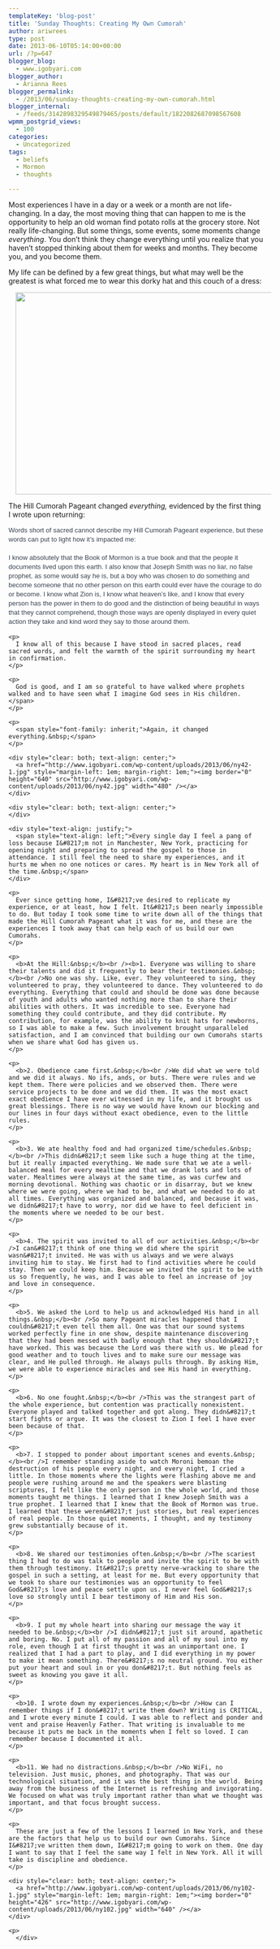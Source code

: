 ```yaml
---
templateKey: 'blog-post'
title: 'Sunday Thoughts: Creating My Own Cumorah'
author: ariwrees
type: post
date: 2013-06-10T05:14:00+00:00
url: /?p=647
blogger_blog:
  - www.igobyari.com
blogger_author:
  - Arianna Rees
blogger_permalink:
  - /2013/06/sunday-thoughts-creating-my-own-cumorah.html
blogger_internal:
  - /feeds/3142898329549879465/posts/default/1822082687098567608
wpmm_postgrid_views:
  - 100
categories:
  - Uncategorized
tags:
  - beliefs
  - Mormon
  - thoughts

---
```

<div dir="ltr" style="text-align: left;">
  <div style="clear: both; text-align: center;">
  </div>
  
  <p>
    Most experiences I have in a day or a week or a month are not life-changing. In a day, the most moving thing that can happen to me is the opportunity to help an old woman find potato rolls at the grocery store. Not really life-changing. But some things, some events, some moments change <i>everything</i>. You don&#8217;t think they change everything until you realize that you haven&#8217;t stopped thinking about them for weeks and months. They become you, and you become them.
  </p>
  
  <p>
    My life can be defined by a few great things, but what may well be the greatest is what forced me to wear this dorky hat and this couch of a dress:
  </p>
  
  <p>
    <a href="http://www.igobyari.com/wp-content/uploads/2013/06/ny60-1.jpg" style="margin-left: 1em; margin-right: 1em; text-align: center;"><img border="0" height="398" src="http://www.igobyari.com/wp-content/uploads/2013/06/ny60.jpg" width="640" /></a>
  </p>
  
  <div style="clear: both; text-align: center;">
  </div>
  
  <p>
    The Hill Cumorah Pageant changed <i>everything, </i>evidenced by the first thing I wrote upon returning:
  </p>
  
  <p>
    <span style="background-color: white; color: #37404e; font-family: 'lucida grande', tahoma, verdana, arial, sans-serif; font-size: 13px; line-height: 18px;">Words short of sacred cannot describe my Hill Cumorah Pageant experience, but these words can put to light how it&#8217;s impacted me:&nbsp;</span><br style="background-color: white; color: #37404e; font-family: 'lucida grande', tahoma, verdana, arial, sans-serif; font-size: 13px; line-height: 18px;" /><br style="background-color: white; color: #37404e; font-family: 'lucida grande', tahoma, verdana, arial, sans-serif; font-size: 13px; line-height: 18px;" /><span style="background-color: white; color: #37404e; font-family: 'lucida grande', tahoma, verdana, arial, sans-serif; font-size: 13px; line-height: 18px;">I know absolutely that the Book of Mormon is a true book and that the people it documents lived upon this earth. I also know that Joseph Smith was no liar, no false prophet, as some would say he is, but a boy who was chosen to do something and become someone that no ot</span><span style="background-color: white; color: #37404e; display: inline; font-family: 'lucida grande', tahoma, verdana, arial, sans-serif; font-size: 13px; line-height: 18px;">her person on this earth could ever have the courage to do or become. I know what Zion is, I know what heaven&#8217;s like, and I know that every person has the power in them to do good and the distinction of being beautiful in ways that they cannot comprehend, though those ways are openly displayed in every quiet action they take and kind word they say to those around them.</p> 
    
    <p>
      I know all of this because I have stood in sacred places, read sacred words, and felt the warmth of the spirit surrounding my heart in confirmation.
    </p>
    
    <p>
      God is good, and I am so grateful to have walked where prophets walked and to have seen what I imagine God sees in His children.</span>
    </p>
    
    <p>
      <span style="font-family: inherit;">Again, it changed everything.&nbsp;</span>
    </p>
    
    <div style="clear: both; text-align: center;">
      <a href="http://www.igobyari.com/wp-content/uploads/2013/06/ny42-1.jpg" style="margin-left: 1em; margin-right: 1em;"><img border="0" height="640" src="http://www.igobyari.com/wp-content/uploads/2013/06/ny42.jpg" width="480" /></a>
    </div>
    
    <div style="clear: both; text-align: center;">
    </div>
    
    <div style="text-align: justify;">
      <span style="text-align: left;">Every single day I feel a pang of loss because I&#8217;m not in Manchester, New York, practicing for opening night and preparing to spread the gospel to those in attendance. I still feel the need to share my experiences, and it hurts me when no one notices or cares. My heart is in New York all of the time.&nbsp;</span>
    </div>
    
    <p>
      Ever since getting home, I&#8217;ve desired to replicate my experience, or at least, how I felt. It&#8217;s been nearly impossible to do. But today I took some time to write down all of the things that made the Hill Cumorah Pageant what it was for me, and these are the experiences I took away that can help each of us build our own Cumorahs.
    </p>
    
    <p>
      <b>At the Hill:&nbsp;</b><br /><b>1. Everyone was willing to share their talents and did it frequently to bear their testimonies.&nbsp;</b><br />No one was shy. Like, ever. They volunteered to sing, they volunteered to pray, they volunteered to dance. They volunteered to do everything. Everything that could and should be done was done because of youth and adults who wanted nothing more than to share their abilities with others. It was incredible to see. Everyone had something they could contribute, and they did contribute. My contribution, for example, was the ability to knit hats for newborns, so I was able to make a few. Such involvement brought unparalleled satisfaction, and I am convinced that building our own Cumorahs starts when we share what God has given us.
    </p>
    
    <p>
      <b>2. Obedience came first.&nbsp;</b><br />We did what we were told and we did it always. No ifs, ands, or buts. There were rules and we kept them. There were policies and we observed them. There were service projects to be done and we did them. It was the most exact exact obedience I have ever witnessed in my life, and it brought us great blessings. There is no way we would have known our blocking and our lines in four days without exact obedience, even to the little rules.
    </p>
    
    <p>
      <b>3. We ate healthy food and had organized time/schedules.&nbsp;</b><br />This didn&#8217;t seem like such a huge thing at the time, but it really impacted everything. We made sure that we ate a well-balanced meal for every mealtime and that we drank lots and lots of water. Mealtimes were always at the same time, as was curfew and morning devotional. Nothing was chaotic or in disarray, but we knew where we were going, where we had to be, and what we needed to do at all times. Everything was organized and balanced, and because it was, we didn&#8217;t have to worry, nor did we have to feel deficient in the moments where we needed to be our best.
    </p>
    
    <p>
      <b>4. The spirit was invited to all of our activities.&nbsp;</b><br />I can&#8217;t think of one thing we did where the spirit wasn&#8217;t invited. He was with us always and we were always inviting him to stay. We first had to find activities where he could stay. Then we could keep him. Because we invited the spirit to be with us so frequently, he was, and I was able to feel an increase of joy and love in consequence.
    </p>
    
    <p>
      <b>5. We asked the Lord to help us and acknowledged His hand in all things.&nbsp;</b><br />So many Pageant miracles happened that I couldn&#8217;t even tell them all. One was that our sound systems worked perfectly fine in one show, despite maintenance discovering that they had been messed with badly enough that they shouldn&#8217;t have worked. This was because the Lord was there with us. We plead for good weather and to touch lives and to make sure our message was clear, and He pulled through. He always pulls through. By asking Him, we were able to experience miracles and see His hand in everything.
    </p>
    
    <p>
      <b>6. No one fought.&nbsp;</b><br />This was the strangest part of the whole experience, but contention was practically nonexistent. Everyone played and talked together and got along. They didn&#8217;t start fights or argue. It was the closest to Zion I feel I have ever been because of that.
    </p>
    
    <p>
      <b>7. I stopped to ponder about important scenes and events.&nbsp;</b><br />I remember standing aside to watch Moroni bemoan the destruction of his people every night, and every night, I cried a little. In those moments where the lights were flashing above me and people were rushing around me and the speakers were blasting scriptures, I felt like the only person in the whole world, and those moments taught me things. I learned that I knew Joseph Smith was a true prophet. I learned that I knew that the Book of Mormon was true. I learned that these weren&#8217;t just stories, but real experiences of real people. In those quiet moments, I thought, and my testimony grew substantially because of it.
    </p>
    
    <p>
      <b>8. We shared our testimonies often.&nbsp;</b><br />The scariest thing I had to do was talk to people and invite the spirit to be with them through testimony. It&#8217;s pretty nerve-wracking to share the gospel in such a setting, at least for me. But every opportunity that we took to share our testimonies was an opportunity to feel God&#8217;s love and peace settle upon us. I never feel God&#8217;s love so strongly until I bear testimony of Him and His son.
    </p>
    
    <p>
      <b>9. I put my whole heart into sharing our message the way it needed to be.&nbsp;</b><br />I didn&#8217;t just sit around, apathetic and boring. No. I put all of my passion and all of my soul into my role, even though I at first thought it was an unimportant one. I realized that I had a part to play, and I did everything in my power to make it mean something. There&#8217;s no neutral ground. You either put your heart and soul in or you don&#8217;t. But nothing feels as sweet as knowing you gave it all.
    </p>
    
    <p>
      <b>10. I wrote down my experiences.&nbsp;</b><br />How can I remember things if I don&#8217;t write them down? Writing is CRITICAL, and I wrote every minute I could. I was able to reflect and ponder and vent and praise Heavenly Father. That writing is invaluable to me because it puts me back in the moments when I felt so loved. I can remember because I documented it all.
    </p>
    
    <p>
      <b>11. We had no distractions.&nbsp;</b><br />No WiFi, no television. Just music, phones, and photography. That was our technological situation, and it was the best thing in the world. Being away from the business of the Internet is refreshing and invigorating. We focused on what was truly important rather than what we thought was important, and that focus brought success.
    </p>
    
    <p>
      These are just a few of the lessons I learned in New York, and these are the factors that help us to build our own Cumorahs. Since I&#8217;ve written them down, I&#8217;m going to work on them. One day I want to say that I feel the same way I felt in New York. All it will take is discipline and obedience.
    </p>
    
    <div style="clear: both; text-align: center;">
      <a href="http://www.igobyari.com/wp-content/uploads/2013/06/ny102-1.jpg" style="margin-left: 1em; margin-right: 1em;"><img border="0" height="426" src="http://www.igobyari.com/wp-content/uploads/2013/06/ny102.jpg" width="640" /></a>
    </div>
    
    <p>
      </div>